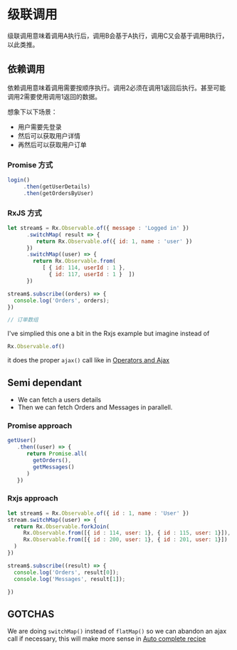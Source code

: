 # 级联调用

级联调用意味着调用A执行后，调用B会基于A执行，调用C又会基于调用B执行，以此类推。

## 依赖调用

依赖调用意味着调用需要按顺序执行。调用2必须在调用1返回后执行。甚至可能调用2需要使用调用1返回的数据。

想象下以下场景：

* 用户需要先登录
* 然后可以获取用户详情
* 再然后可以获取用户订单

### Promise 方式

```javascript
login()
     .then(getUserDetails)
     .then(getOrdersByUser)
```

### RxJS 方式

```javascript
let stream$ = Rx.Observable.of({ message : 'Logged in' })
      .switchMap( result => {
         return Rx.Observable.of({ id: 1, name : 'user' })
      })
      .switchMap((user) => {
        return Rx.Observable.from(
           [ { id: 114, userId : 1 },
             { id: 117, userId : 1 }  ])
      })

stream$.subscribe((orders) => {
  console.log('Orders', orders);
})

// 订单数组
```

I've simplied this one a bit in the Rxjs example but imagine instead of

```javascript
Rx.Observable.of()
```

it does the proper `ajax()` call like in [Operators and Ajax](operators-and-ajax.md)

## Semi dependant

* We can fetch a users details
* Then we can fetch Orders and Messages in parallell.

### Promise approach

```javascript
getUser()
   .then((user) => {
      return Promise.all(
        getOrders(),
        getMessages()
      )
   })
```

### Rxjs approach

```javascript
let stream$ = Rx.Observable.of({ id : 1, name : 'User' })
stream.switchMap((user) => {
  return Rx.Observable.forkJoin(
     Rx.Observable.from([{ id : 114, user: 1}, { id : 115, user: 1}]),
     Rx.Observable.from([{ id : 200, user: 1}, { id : 201, user: 1}])
  )
})

stream$.subscribe((result) => {
  console.log('Orders', result[0]);
  console.log('Messages', result[1]);

})
```

## GOTCHAS

We are doing `switchMap()` instead of `flatMap()` so we can abandon an ajax call if necessary, this will make more sense in [Auto complete recipe](recipes-auto-complete.md)
